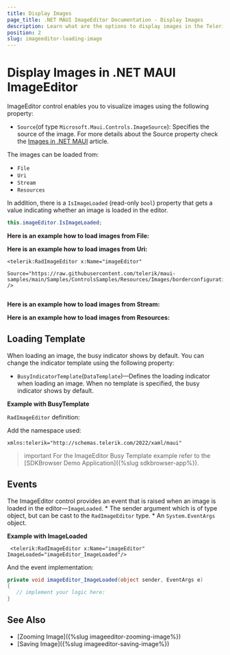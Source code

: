 ```yaml
---
title: Display Images
page_title: .NET MAUI ImageEditor Documentation - Display Images
description: Learn what are the options to display images in the Telerik UI for .NET MAUI ImageEditor control.
position: 2
slug: imageeditor-loading-image
---
```


# Display Images in .NET MAUI ImageEditor

ImageEditor control enables you to visualize images using the following property:

* `Source`(of type `Microsoft.Maui.Controls.ImageSource`): Specifies the source of the image. For more details about the Source property check the [Images in .NET MAUI](https://learn.microsoft.com/en-us/dotnet/maui/user-interface/controls/image?view=net-maui-7.0) article.

The images can be loaded from:

* `File`
* `Uri`
* `Stream`
* `Resources`

In addition, there is a `IsImageLoaded` (read-only `bool`) property that gets a value indicating whether an image is loaded in the editor.

```C#
this.imageEditor.IsImageLoaded;
```

**Here is an example how to load images from File:**

<snippet id='imageeditor-load-image-from-file'/>

**Here is an example how to load images from Uri:**

```XAML
<telerik:RadImageEditor x:Name="imageEditor" 
                        Source="https://raw.githubusercontent.com/telerik/maui-samples/main/Samples/ControlsSamples/Resources/Images/borderconfigurationavatar.png" />
        
```

**Here is an example how to load images from Stream:**

<snippet id='load-image-from-stream'/>

**Here is an example how to load images from Resources:**

<snippet id='imageeditor-toolbar-styling'/>

## Loading Template

When loading an image, the busy indicator shows by default. You can change the indicator template using the following property:

* `BusyIndicatorTemplate`(`DataTemplate`)&mdash;Defines the loading indicator when loading an image. When no template is specified, the busy indicator shows by default.

**Example with BusyTemplate**

`RadImageEditor` definition:

<snippet id='imageeditor-busy-template'/>

Add the namespace used:

```XAML
xmlns:telerik="http://schemas.telerik.com/2022/xaml/maui"
```

 >important For the ImageEditor Busy Template example refer to the [SDKBrowser Demo Application]({%slug sdkbrowser-app%}).

## Events

The ImageEditor control provides an event that is raised when an image is loaded in the editor&mdash;`ImageLoaded`.
    * The sender argument which is of type object, but can be cast to the `RadImageEditor` type.
	* An `System.EventArgs` object.

**Example with ImageLoaded**

```XAML
 <telerik:RadImageEditor x:Name="imageEditor" ImageLoaded="imageEditor_ImageLoaded"/>
```

And the event implementation:

```C#
private void imageEditor_ImageLoaded(object sender, EventArgs e)
{
   // implement your logic here: 
}
```

## See Also

- [Zooming Image]({%slug imageeditor-zooming-image%})
- [Saving Image]({%slug imageeditor-saving-image%})
